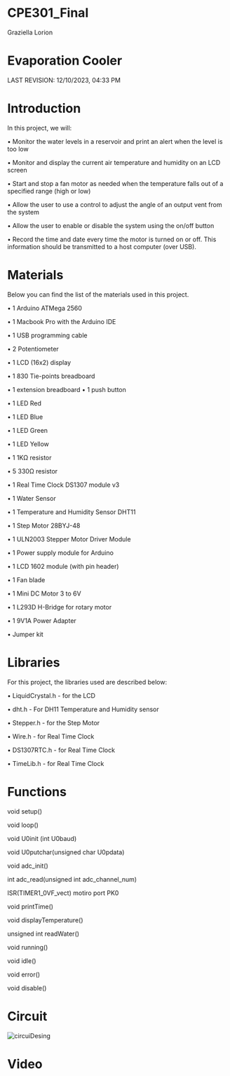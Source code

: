 # CPE301_Final
Graziella Lorion

# Evaporation Cooler
LAST REVISION:
12/10/2023, 04:33 PM

# Introduction
In this project, we will:

• Monitor the water levels in a reservoir and print an alert when the level is too low

• Monitor and display the current air temperature and humidity on an LCD screen

• Start and stop a fan motor as needed when the temperature falls out of a specified range (high
or low)

• Allow the user to use a control to adjust the angle of an output vent from the system

• Allow the user to enable or disable the system using the on/off button

• Record the time and date every time the motor is turned on or off. This information should be
transmitted to a host computer (over USB).

# Materials
Below you can find the list of the materials used in this project. 

• 1 Arduino ATMega 2560

• 1 Macbook Pro with the Arduino IDE

• 1 USB programming cable

• 2 Potentiometer

• 1 LCD (16x2) display

• 1 830 Tie-points breadboard

• 1 extension breadboard
• 1 push button

• 1 LED Red

• 1 LED Blue

• 1 LED Green

• 1 LED Yellow

• 1 1KΩ resistor

• 5 330Ω resistor

• 1 Real Time Clock DS1307 module v3

• 1 Water Sensor

• 1 Temperature and Humidity Sensor DHT11

• 1 Step Motor 28BYJ-48

• 1 ULN2003 Stepper Motor Driver Module

• 1 Power supply module for Arduino

• 1 LCD 1602 module (with pin header)

• 1 Fan blade

• 1 Mini DC Motor 3 to 6V

• 1 L293D H-Bridge for rotary motor

• 1 9V1A Power Adapter

• Jumper kit


# Libraries
For this project, the libraries used are described below:

• LiquidCrystal.h - for the LCD

• dht.h - For DH11 Temperature and Humidity sensor

• Stepper.h - for the Step Motor

• Wire.h - for Real Time Clock

• DS1307RTC.h - for Real Time Clock

• TimeLib.h - for Real Time Clock


# Functions
void setup()

void loop()

void U0init (int U0baud)

void U0putchar(unsigned char U0pdata)

void adc_init()

int adc_read(unsigned int adc_channel_num)

ISR(TIMER1_0VF_vect) motiro port PK0

void printTime()

void displayTemperature()

unsigned int readWater()

void running()

void idle()

void error()

void disable()

# Circuit

![circuiDesing](https://github.com/regangra/CPE301_Final_Graziella_Lorion/assets/26099207/c471a010-ae8c-4dfc-9e30-2bdefafdfe4d)


# Video



